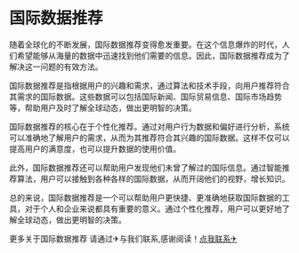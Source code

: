 # 国际数据推荐

随着全球化的不断发展，国际数据推荐变得愈发重要。在这个信息爆炸的时代，人们希望能够从海量的数据中迅速找到他们需要的信息。因此，国际数据推荐成为了解决这一问题的有效方法。

国际数据推荐是指根据用户的兴趣和需求，通过算法和技术手段，向用户推荐符合其需求的国际数据。这些数据可以包括国际新闻、国际贸易信息、国际市场趋势等，帮助用户及时了解全球动态，做出更明智的决策。

国际数据推荐的核心在于个性化推荐。通过对用户行为数据和偏好进行分析，系统可以准确地了解用户的需求，从而为其推荐符合其兴趣的国际数据。这样不仅可以提高用户的满意度，也可以提升数据的使用价值。

此外，国际数据推荐还可以帮助用户发现他们未曾了解过的国际信息。通过智能推荐算法，用户可以接触到各种各样的国际数据，从而开阔他们的视野，增长知识。

总的来说，国际数据推荐是一个可以帮助用户更快捷、更准确地获取国际数据的工具，对于个人和企业来说都具有重要的意义。通过个性化推荐，用户可以更好地了解全球动态，做出更明智的决策。

更多关于国际数据推荐 请通过✈与我们联系,感谢阅读！[点我联系✈](https://edge.G208.com)